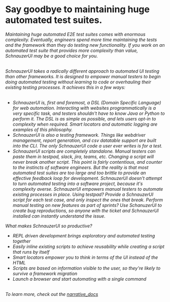 # Say goodbye to maintaining huge automated test suites. <br>

 *Maintaining huge automated E2E test suites comes with enormous complexity.
 Eventually, engineers spend more time maintaining the tests and the framework
 than they do testing new functionality. If you work on an automated
 test suite that provides more complexity than value, SchnauzerUI may be a good
 choice for you.* <br><br>

 *SchnauzerUI takes a radically different approach to automated UI testing than 
 other frameworks. It is designed to empower manual testers to begin doing automated
 testing without learning to code or overhauling their existing
 testing processes. It achieves this in a few ways:* <br><br>

  - *SchnauzerUI is, first and foremost, a DSL (Domain Specific Language) for web automation.
  Interacting with websites programmatically is a very specific task, and testers shouldn't
  have to know Java or Python to perform it. The DSL is as simple as possible, and lets users
  opt-in to complexity when required. Smart locators and automatic logging are examples of this philosophy.*
  - *SchnauzerUI is also a testing framework. Things like webdriver management, report generation,
  and csv datatable support are built into the CLI. The only SchnauzerUI code a user ever writes is 
  for a test.*
  - *SchnauzerUI scripts are completely standalone. Manual testers can paste them in testpad,
    slack, jira, teams, etc. Changing a script will never break another script. This point is
    fairly contentious, and counter to the instincts of software engineers. But the reality is 
    that most automated test suites are too large and too brittle to provide an effective feedback
    loop for development. SchnauzerUI doesn't attempt to turn automated testing into a 
    software project, because it's complexity averse. SchnauzerUI empowers manual testers to automate 
    existing processes in place. Using testpad? Provide a SchnauzerUI script for each test case, and 
    only inspect the ones that break. Perform manual testing on new features as part of sprints?
    Use SchanuzerUI to create bug reproductions, so anyone with the ticket and SchnauzerUI installed
    can instantly understand the issue.*

 *What makes SchnauzerUI so productive?*
-  *REPL driven development brings exploratory and automated testing together*
-  *Easily inline existing scripts to achieve reusability while creating a script that runs by itself*
-  *Smart locators empower you to think in terms of the UI instead of the HTML*
-  *Scripts are based on information visible to the user, so they're likely to survive a framework migration*
-  *Launch a browser and start automating with a single command*<br><br>

 *To learn more, check out the [narrative_docs](https://bcpeinhardt.github.io/schnauzerUI/)*

